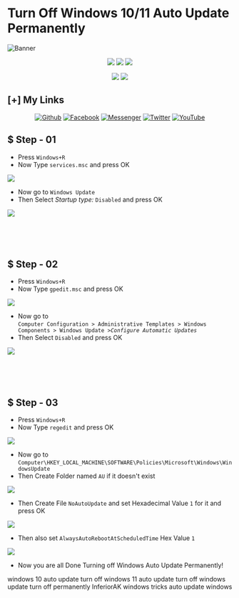 # Turn Off Windows 10/11 Auto Update Permanently
<img src="src/banner.jpg" align="center" alt="Banner">


<p align="center">
  <img src="https://img.shields.io/github/stars/inferiorAK/TurnOff-Windows10-11-AutoUpdate?style=for-the-badge">
  <img src="https://img.shields.io/github/issues/inferiorAK/TurnOff-Windows10-11-AutoUpdate?color=red&style=for-the-badge">
  <img src="https://img.shields.io/github/forks/inferiorAK/TurnOff-Windows10-11-AutoUpdate?color=teal&style=for-the-badge">
</p>
<p align="center">
  <img src="https://img.shields.io/badge/Author-InferiorAK-blue?style=flat-square">
  <img src="https://hits.seeyoufarm.com/api/count/incr/badge.svg?url=https%3A%2F%2Fgithub.com%2FInferiorAK%2FTurnOff-Windows10-11-AutoUpdate&title=Visitors&edge_flat=false"/>
</p>

## [+] My Links

<div align=center>
 
[![Github](https://img.shields.io/badge/Github-InferiorAK-orange?style=for-the-badge&logo=github)](https://github.com/InferiorAK)
[![Facebook](https://img.shields.io/badge/Facebook-InferiorAK-blue?style=for-the-badge&logo=facebook)](https://www.facebook.com/InferiorAK)
[![Messenger](https://img.shields.io/badge/Chat-Messenger-blue?style=for-the-badge&logo=messenger)](https://m.me/InferiorAK)
[![Twitter](https://img.shields.io/badge/Twitter-InferiorAK-skyblue?style=for-the-badge&logo=twitter)](https://www.twitter.com/InferiorAK)
[![YouTube](https://img.shields.io/badge/YouTube-InferiorAK-red?style=for-the-badge&logo=youtube)](https://youtube.com/@InferiorAK)
 
</div>

## $ Step - 01
- Press `Windows+R`
- Now Type `services.msc` and press OK

<img src="src/1.png"/>

<br>

- Now go to `Windows Update`
- Then Select *Startup type:* `Disabled` and press OK

<img src="src/2.png"/>

<br><br><br>

## $ Step - 02
- Press `Windows+R`
- Now Type `gpedit.msc` and press OK

<img src="src/3.png"/>

<br>

- Now go to <br>
`Computer Configuration > Administrative Templates > Windows Components > Windows Update >`*`Configure Automatic Updates`*
- Then Select `Disabled` and press OK

<img src="src/4.png"/>

<br><br><br>

## $ Step - 03
- Press `Windows+R`
- Now Type `regedit` and press OK

<img src="src/5.png"/>

<br>

- Now go to <br>
`Computer\HKEY_LOCAL_MACHINE\SOFTWARE\Policies\Microsoft\Windows\WindowsUpdate`
- Then Create Folder named `AU` if it doesn't exist

<img src="src/6.png"/>

- Then Create File `NoAutoUpdate` and set Hexadecimal Value `1` for it and press OK

<img src="src/7.png"/>

- Then also set `AlwaysAutoRebootAtScheduledTime` Hex Value `1`

<img src="src/8.png"/>

- Now you are all Done Turning off Windows Auto Update Permanently!


windows 10 auto update turn off
windows 11 auto update turn off
windows update turn off permanently
InferiorAK
windows tricks
auto update windows

